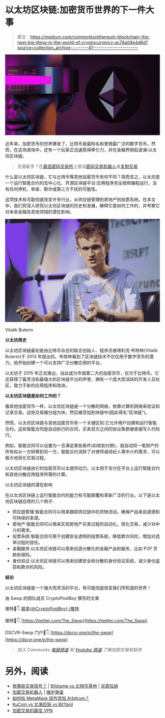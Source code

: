 # 以太坊区块链:加密货币世界的下一件大事

> 原文：<https://medium.com/coinmonks/ethereum-blockchain-the-next-big-thing-in-the-world-of-cryptocurrency-ac74a04e4d6d?source=collection_archive---------41----------------------->

![](img/009d117fbdbe92cb8af153c89845f60f.png)

近年来，加密货币的世界爆发了，比特币是最知名和使用最广泛的数字货币。然而，在这场游戏中，还有一个玩家正迅速获得牵引力，并在金融界掀起波澜:以太坊区块链。

> 交易新手？在[最佳密码交易所](/coinmonks/crypto-exchange-dd2f9d6f3769)上尝试[密码交易机器人](/coinmonks/crypto-trading-bot-c2ffce8acb2a)或[复制交易](/coinmonks/top-10-crypto-copy-trading-platforms-for-beginners-d0c37c7d698c)

什么是以太坊区块链，它与比特币等其他加密货币有何不同？简而言之，以太坊是一个运行智能合约的去中心化、开源区块链平台:应用程序完全按照编程运行，没有任何停机、审查、欺诈或第三方干扰的可能性。

这项技术有可能彻底改变许多行业，从供应链管理到房地产到投票系统。在本文中，我们将深入研究以太坊区块链的历史和发展，解释它是如何工作的，并考察它对未来金融及其他领域的潜在影响。

![](img/8057385287d2eab78eb53087861ce9f7.png)

Vitalik Buterin

**以太坊简史**

以太坊区块链最初是由比特币杂志的联合创始人、程序员维塔利克·布特林(Vitalik Buterin)于 2013 年提出的。布特林看到了区块链技术不仅仅用于数字货币的潜力，他开始创建一个可以支持广泛分散应用的平台。

以太坊于 2015 年正式推出，自此成为市值第二大的加密货币，仅次于比特币。它还获得了最灵活和最强大的区块链平台的声誉，拥有一个庞大而活跃的开发人员社区，致力于新的应用程序和改进。

**以太坊区块链是如何工作的？**

像其他加密货币一样，以太坊区块链是一个分散的网络，依靠计算机网络来验证和记录交易。这些交易被分组为块，然后被添加到块链中(因此得名“区块链”)。

然而，以太坊区块链与其他加密货币有一个关键区别:它允许用户创建和运行智能合约。这些智能合同是自动执行的合同，买卖双方之间的协议条款被直接写入代码行。

例如，智能合同可以设置为一旦满足某些条件(如收到付款)，就自动将一笔财产的所有权从一方转移到另一方。智能合约消除了对律师或经纪人等中介的需求，可以极大地简化交易过程。

以太坊区块链由它的加密货币以太提供动力。以太用于支付在平台上运行智能合约和其他分散应用程序所需的计算。

以太坊区块链的潜在影响

在以太坊区块链上运行智能合约的能力有可能颠覆和革新广泛的行业。以下是以太坊区块链应用的几个例子:

*   供应链管理:智能合同可以用来跟踪供应链中的货物流动，确保产品来自道德和可持续的来源。
*   房地产:智能合同可以用来实现房地产买卖过程的自动化，简化交易，减少对中介的需求。
*   投票系统:智能合同可用于创建安全透明的投票系统，降低欺诈风险，增加对选举过程的信任。
*   金融服务:以太坊区块链可以用来创造分散化的金融产品和服务，比如 P2P 贷款和保险。
*   身份验证:以太坊区块链可以用来创建安全和分散的身份验证系统，减少身份盗窃和欺诈的风险。

**结论**

以太坊区块链是一个强大而灵活的平台，有可能彻底改变我们所知道的世界！

由 Swop 的团队成员 CryptoPostBoy 撰写的文章

推特🔗👇 [邮差(@CryptoPostBoy) /推特](https://twitter.com/CryptoPostBoy)

推特🔗👇
[https://twitter.com/The_Swop](https://twitter.com/The_Swop)

DSCVR-Swop 门户🔗👇
[https://dscvr.one/p/the-swop](https://dscvr.one/p/the-swop)

> *加入 Coinmonks* [*电报频道*](https://t.me/coincodecap) *和* [*Youtube 频道*](https://www.youtube.com/c/coinmonks/videos) *了解加密交易和投资*

# 另外，阅读

*   [有哪些交易信号？](https://coincodecap.com/trading-signal) | [Bitstamp vs 比特币基地](https://coincodecap.com/bitstamp-coinbase) | [买索拉纳](https://coincodecap.com/buy-solana)
*   [加密交易机器人](/coinmonks/crypto-trading-bot-c2ffce8acb2a) | [维护审查](https://coincodecap.com/uphold-review)
*   [如何给 MetaMask 钱包添加 Arbitrum？](https://coincodecap.com/how-to-add-arbitrum-to-metamask-wallet)
*   [KuCoin vs 北海巨妖 vs BitYard](https://coincodecap.com/kucoin-vs-kraken-vs-bityard)
*   [加密交易的最佳 VPN](https://coincodecap.com/best-vpns-for-crypto-trading)